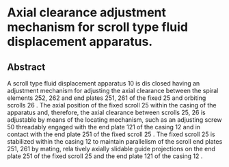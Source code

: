 # Axial clearance adjustment mechanism for scroll type fluid displacement apparatus.

## Abstract
A scroll type fluid displacement apparatus 10 is dis closed having an adjustment mechanism for adjusting the axial clearance between the spiral elements 252, 262 and end plates 251, 261 of the fixed 25 and orbiting scrolls 26 . The axial position of the fixed scroll 25 within the casing of the apparatus and, therefore, the axial clearance between scrolls 25, 26 is adjustable by means of the locating mechanism, such as an adjusting screw 50 threadably engaged with the end plate 121 of the casing 12 and in contact with the end plate 251 of the fixed scroll 25 . The fixed scroll 25 is stabilized within the casing 12 to maintain parallelism of the scroll end plates 251, 261 by mating, rela tively axially slidable guide projections on the end plate 251 of the fixed scroll 25 and the end plate 121 of the casing 12 .